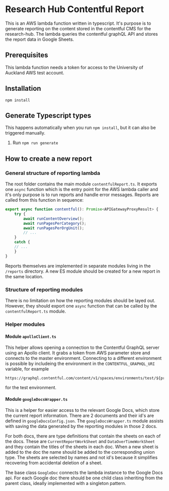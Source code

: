 # Research Hub Contentful Report

This is an AWS lambda function written in typescript. It's purpose is to generate reporting on the content stored in the contentful CMS for the research-hub. The lambda queries the contentful graphQL API and stores the report data in Google Sheets.

## Prerequisites

This lambda function needs a token for access to the University of Auckland AWS test account. <!--add proper information here-->

## Installation

```npm install```

## Generate Typescript types

This happens automatically when you run `npm install`, but it can also be triggered manually.

1. Run `npm run generate`

## How to create a new report

### General structure of reporting lambda

The root folder contains the main module `contentfulReport.ts`. It exports one `async` function which is the entry point for the AWS lambda caller and it's only purpose is to run reports and handle error messages. Reports are called from this function in sequence:

```typescript
export async function contentful(): Promise<APIGatewayProxyResult> {
    try {
        await runContentOverview();
        await runPagesPerCategory();
        await runPagesPerOrgUnit();
        // ...
    }
    catch {
    // ...
    }
}
```

Reports themselves are implemented in separate modules living in the `/reports` directory. A new ES module should be created for a new report in the same location.

### Structure of reporting modules

There is no limitation on how the reporting modules should be layed out. However, they should export one `async` function that can be called by the `contentfulReport.ts` module.

### Helper modules

#### Module `apolloClient.ts`

This helper allows opening a connection to the Contentful GraphQL server using an Apollo client. It grabs a token from AWS parameter store and connects to the master environment. Connecting to a different environment is possible by includeing the environment in the `CONTENTFUL_GRAPHQL_URI` variable, for example

```
https://graphql.contentful.com/content/v1/spaces/environments/test/${process.env.CONTENTFUL_SPACE_ID}
```

for the test environment.

#### Module `googleDocsWrapper.ts`

This is a helper for easier access to the relevant Google Docs, which store the current report information. There are 2 documents and their id's are defined in `googleDocsConfig.json`. The `googleDocsWrapper.ts` module assists with saving the data generated by the reporting modules in those 2 docs.

For both docs, there are type definitions that contain the sheets on each of the docs. These are `CurrentReportWorkSheet` and `DataOverTimeWorkSheet` and they contain the titles of the sheets in each doc. When a new sheet is added to the doc the name should be added to the corresponding union type. The sheets are selected by names and not id's because it simplifies recovering from accidental deletion of a sheet.

The base class `GoogleDoc` connects the lambda instance to the Google Docs api. For each Google doc there should be one child class inheriting from the parent class, ideally implemented with a singleton pattern.